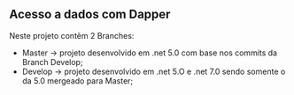 ## Acesso a dados com Dapper
Neste projeto contẽm 2 Branches:
- Master -> projeto desenvolvido em .net 5.0 com base nos commits da Branch Develop;
- Develop -> projeto desenvolvido em .net 5.O e .net 7.0 sendo somente o da 5.0 mergeado para Master;
